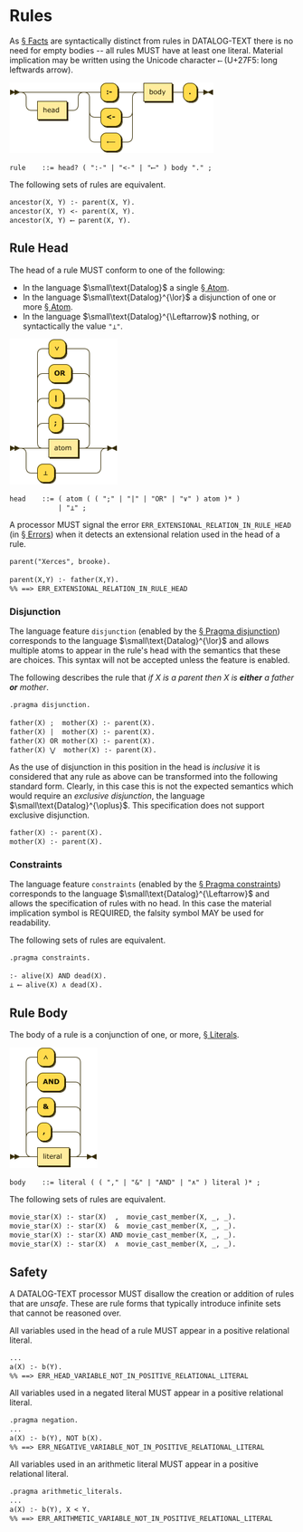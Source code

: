 # Rules

As [§&nbsp;Facts](grammar_facts.md) are syntactically distinct from rules in DATALOG-TEXT  there is no need for empty bodies -- all rules MUST have at least one literal. Material implication may be written using the Unicode character `⟵` (U+27F5: long leftwards arrow).

![rule](images/rule.png)

```ebnf
rule    ::= head? ( ":-" | "<-" | "⟵" ) body "." ;
```

The following sets of rules are equivalent.

```datalog
ancestor(X, Y) :- parent(X, Y).
ancestor(X, Y) <- parent(X, Y).
ancestor(X, Y) ⟵ parent(X, Y).
```

## Rule Head

The head of a rule MUST conform to one of the following:

* In the language $\small\text{Datalog}$ a single [§&nbsp;Atom](grammar_atoms.md).
* In the language $\small\text{Datalog}^{\lor}$ a disjunction of one or more [§&nbsp;Atom](grammar_atoms.md).
* In the language $\small\text{Datalog}^{\Leftarrow}$ nothing, or syntactically the value `"⊥"`.

![head](images/head.png)

```ebnf
head    ::= ( atom ( ( ";" | "|" | "OR" | "∨" ) atom )* )
            | "⊥" ;
```

A processor MUST signal the error `ERR_EXTENSIONAL_RELATION_IN_RULE_HEAD` (in [§&nbsp;Errors](errors.md)) when it detects  an extensional relation used in the head of a rule. 

```datalog
parent("Xerces", brooke).

parent(X,Y) :- father(X,Y).
%% ==> ERR_EXTENSIONAL_RELATION_IN_RULE_HEAD
```

### Disjunction

The language feature `disjunction` (enabled by the [§&nbsp;Pragma disjunction](pragmas.md#pragma-disjunction-feature)) corresponds to the language $\small\text{Datalog}^{\lor}$ and allows multiple atoms to appear in the rule's head with the semantics that these are choices. This syntax will not be accepted unless the feature is enabled.

The following describes the rule that _if X is a parent then X is **either** a father **or** mother_.

```datalog
.pragma disjunction.

father(X) ;  mother(X) :- parent(X).
father(X) |  mother(X) :- parent(X).
father(X) OR mother(X) :- parent(X).
father(X) ⋁  mother(X) :- parent(X).
```

As the use of disjunction in this position in the head is _inclusive_ it is considered that any rule as above can be transformed into the following standard form. Clearly, in this case this is not the expected semantics which would require an _exclusive disjunction_, the language $\small\text{Datalog}^{\oplus}$. This specification does not support exclusive disjunction.

```datalog
father(X) :- parent(X).
mother(X) :- parent(X).
```

### Constraints

The language feature `constraints` (enabled by the [§&nbsp;Pragma constraints](pragmas.md#pragma-constraints-feature)) corresponds to the language $\small\text{Datalog}^{\Leftarrow}$ and allows the specification of rules with no head. In this case the material implication symbol is REQUIRED, the falsity symbol MAY be used for readability.

The following sets of rules are equivalent.

```datalog
.pragma constraints.

:- alive(X) AND dead(X).
⊥ ⟵ alive(X) ∧ dead(X).
```

## Rule Body

The body of a rule is a conjunction of one, or more, [§&nbsp;Literals](grammar_literals.md).

![body](images/body.png)

```ebnf
body    ::= literal ( ( "," | "&" | "AND" | "∧" ) literal )* ;
```

The following sets of rules are equivalent.

```datalog
movie_star(X) :- star(X)  ,  movie_cast_member(X, _, _).
movie_star(X) :- star(X)  &  movie_cast_member(X, _, _).
movie_star(X) :- star(X) AND movie_cast_member(X, _, _).
movie_star(X) :- star(X)  ∧  movie_cast_member(X, _, _).
```

## Safety

A DATALOG-TEXT processor MUST disallow the creation or addition of rules that are _unsafe_. These are rule forms that typically introduce infinite sets that cannot be reasoned over.

All variables used in the head of a rule MUST appear in a positive relational literal.

```datalog
...
a(X) :- b(Y).
%% ==> ERR_HEAD_VARIABLE_NOT_IN_POSITIVE_RELATIONAL_LITERAL
```

All variables used in a negated literal MUST appear in a positive relational literal.

```datalog
.pragma negation.
...
a(X) :- b(Y), NOT b(X).
%% ==> ERR_NEGATIVE_VARIABLE_NOT_IN_POSITIVE_RELATIONAL_LITERAL
```

All variables used in an arithmetic literal MUST appear in a positive relational literal.

```datalog
.pragma arithmetic_literals.
...
a(X) :- b(Y), X < Y.
%% ==> ERR_ARITHMETIC_VARIABLE_NOT_IN_POSITIVE_RELATIONAL_LITERAL
```
